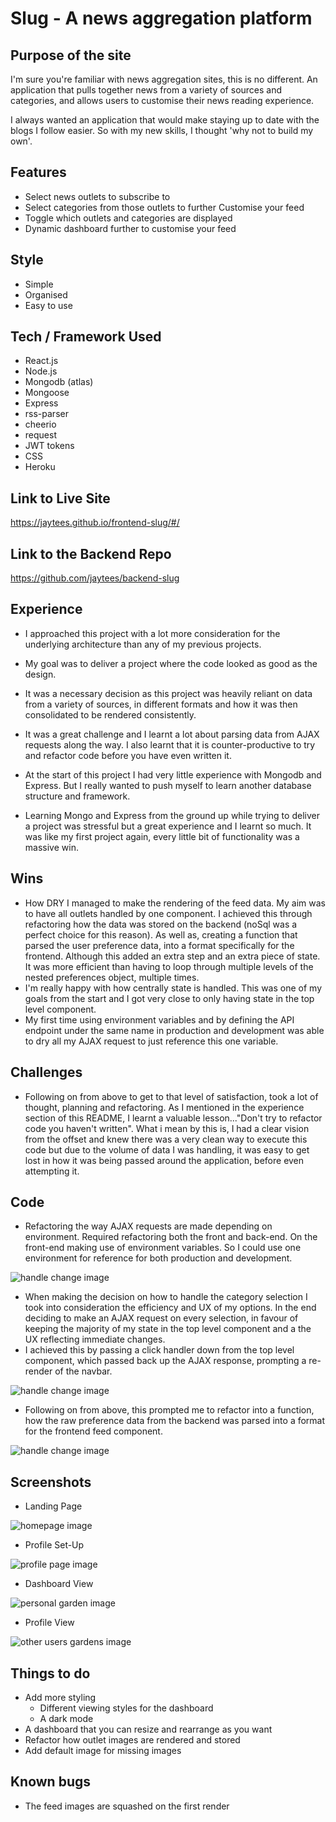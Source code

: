 # Slug - A news aggregation platform

## Purpose of the site

I'm sure you're familiar with news aggregation sites, this is no different. An application that pulls together news from a variety of sources and categories, and allows users to customise their news reading experience.

I always wanted an application that would make staying up to date with the blogs I follow easier. So with my new skills, I thought 'why not to build my own'.

## Features

* Select news outlets to subscribe to
* Select categories from those outlets to further Customise your feed
* Toggle which outlets and categories are displayed
* Dynamic dashboard further to customise your feed

## Style

* Simple
* Organised
* Easy to use


## Tech / Framework Used

* React.js
* Node.js
* Mongodb (atlas)
* Mongoose
* Express
* rss-parser
* cheerio
* request
* JWT tokens
* CSS
* Heroku


## Link to Live Site

https://jaytees.github.io/frontend-slug/#/

## Link to the Backend Repo

https://github.com/jaytees/backend-slug


## Experience

* I approached this project with a lot more consideration for the underlying architecture than any of my previous projects.
* My goal was to deliver a project where the code looked as good as the design.
* It was a necessary decision as this project was heavily reliant on data from a variety of sources, in different formats and how it was then consolidated to be rendered consistently.
* It was a great challenge and I learnt a lot about parsing data from AJAX requests along the way. I also learnt that it is counter-productive to try and refactor code before you have even written it.

* At the start of this project I had very little experience with Mongodb and Express. But I really wanted to push myself to learn another database structure and framework.
* Learning Mongo and Express from the ground up while trying to deliver a project was stressful but a great experience and I learnt so much. It was like my first project again, every little bit of functionality was a massive win.


## Wins

* How DRY I managed to make the rendering of the feed data. My aim was to have all outlets handled by one component. I achieved this through refactoring how the data was stored on the backend (noSql was a perfect choice for this reason). As well as, creating a function that parsed the user preference data, into a format specifically for the frontend. Although this added an extra step and an extra piece of state. It was more efficient than having to loop through multiple levels of the nested preferences object, multiple times.
* I'm really happy with how centrally state is handled. This was one of my goals from the start and I got very close to only having state in the top level component.
* My first time using environment variables and by defining the API endpoint under the same name in production and development was able to dry all my AJAX request to just reference this one variable.


## Challenges

* Following on from above to get to that level of satisfaction, took a lot of thought, planning and refactoring. As I mentioned in the experience section of this README, I learnt a valuable lesson..."Don't try to refactor code you haven't written". What i mean by this is, I had a clear vision from the offset and knew there was a very clean way to execute this code but due to the volume of data I was handling, it was easy to get lost in how it was being passed around the application, before even attempting it.

## Code

* Refactoring the way AJAX requests are made depending on environment. Required refactoring both the front and back-end. On the front-end making use of environment variables. So I could use one environment for reference for both production and development.

![handle change image](./public/readme/endpoint.png)

* When making the decision on how to handle the category selection I took into consideration the efficiency and UX of my options. In the end deciding to make an AJAX request on every selection, in favour of keeping the majority of my state in the top level component and a the UX reflecting immediate changes.
* I achieved this by passing a click handler down from the top level component, which passed back up the AJAX response, prompting a re-render of the navbar.

![handle change image](./public/readme/category-selection.png)

* Following on from above, this prompted me to refactor into a function, how the raw preference data from the backend was parsed into a format for the frontend feed component.

![handle change image](./public/readme/parse-feed-data.png)


## Screenshots

* Landing Page

![homepage image](./public/readme/landing-view.png)

* Profile Set-Up

![profile page image](./public/readme/setup-view.png)

* Dashboard View

![personal garden image](./public/readme/dashboard-view.png)

* Profile View

![other users gardens image](./public/readme/profile-view.png)


## Things to do

* Add more styling
  * Different viewing styles for the dashboard
  * A dark mode
* A dashboard that you can resize and rearrange as you want
* Refactor how outlet images are rendered and stored
* Add default image for missing images

## Known bugs

* The feed images are squashed on the first render
